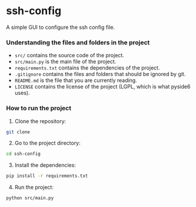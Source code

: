 # ssh-config
A simple GUI to configure the ssh config file.

### Understanding the files and folders in the project
- `src/` contains the source code of the project.
- `src/main.py` is the main file of the project.
- `requirements.txt` contains the dependencies of the project.
- `.gitignore` contains the files and folders that should be ignored by git.
- `README.md` is the file that you are currently reading.
- `LICENSE` contains the license of the project (LGPL, which is what pyside6 uses).

### How to run the project
1. Clone the repository:
```bash
git clone
```
2. Go to the project directory:
```bash
cd ssh-config
```
3. Install the dependencies:
```bash
pip install -r requirements.txt
```
4. Run the project:
```bash
python src/main.py
```
